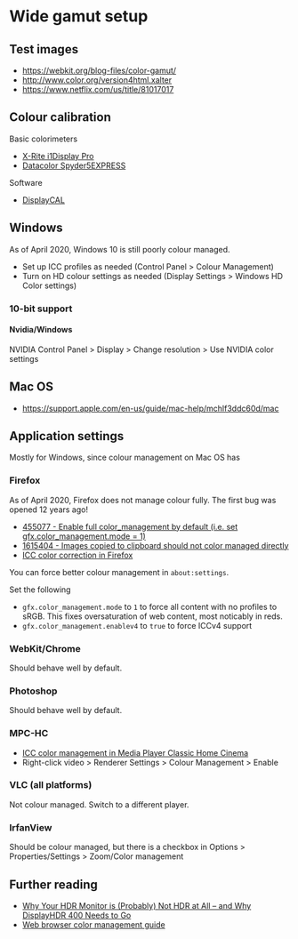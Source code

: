 # Wide gamut setup

## Test images

* https://webkit.org/blog-files/color-gamut/
* http://www.color.org/version4html.xalter
* https://www.netflix.com/us/title/81017017

## Colour calibration

Basic colorimeters

* [X-Rite i1Display Pro](https://www.amazon.com/dp/B0055MBQOW)
* [Datacolor Spyder5EXPRESS](https://www.amazon.com/dp/B00UBSL2TO)

Software

* [DisplayCAL](https://displaycal.net/)

## Windows

As of April 2020, Windows 10 is still poorly colour managed.

* Set up ICC profiles as needed (Control Panel > Colour Management)
* Turn on HD colour settings as needed (Display Settings > Windows HD Color settings)

### 10-bit support

#### Nvidia/Windows

NVIDIA Control Panel > Display > Change resolution > Use NVIDIA color settings

## Mac OS

* https://support.apple.com/en-us/guide/mac-help/mchlf3ddc60d/mac

## Application settings 

Mostly for Windows, since colour management on Mac OS has 

### Firefox

As of April 2020, Firefox does not manage colour fully. The first bug was opened 12 years ago!

* [455077 - Enable full color_management by default (i.e. set gfx.color_management.mode = 1)](https://bugzilla.mozilla.org/show_bug.cgi?id=455077)
* [1615404 - Images copied to clipboard should not color managed directly](https://bugzilla.mozilla.org/show_bug.cgi?id=1615404)
* [ICC color correction in Firefox](https://developer.mozilla.org/en-US/docs/Mozilla/Firefox/Releases/3.5/ICC_color_correction_in_Firefox)

You can force better colour management in `about:settings`.

Set the following

* `gfx.color_management.mode` to `1` to force all content with no profiles to sRGB. This fixes oversaturation of web content, most noticably in reds.
* `gfx.color_management.enablev4` to `true` to force ICCv4 support

### WebKit/Chrome

Should behave well by default.

### Photoshop

Should behave well by default.

### MPC-HC

* [ICC color management in Media Player Classic Home Cinema](https://voxelium.wordpress.com/2010/09/20/icc-color-management-in-media-player-classic-home-cinema/)
* Right-click video > Renderer Settings > Colour Management > Enable

### VLC (all platforms)

Not colour managed. Switch to a different player.

### IrfanView

Should be colour managed, but there is a checkbox in Options > Properties/Settings > Zoom/Color management

## Further reading

* [Why Your HDR Monitor is (Probably) Not HDR at All – and Why DisplayHDR 400 Needs to Go](https://www.tftcentral.co.uk/blog/why-your-hdr-monitor-is-probably-not-hdr-at-all-and-why-displayhdr-400-needs-to-go/)
* [Web browser color management guide](https://cameratico.com/guides/web-browser-color-management-guide/)

